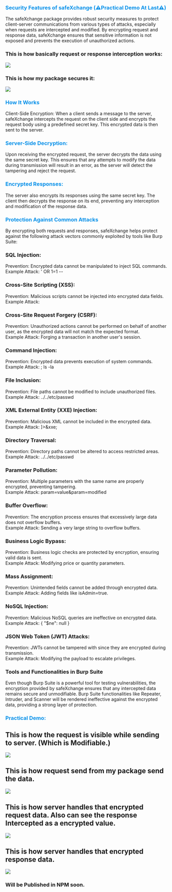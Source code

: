 ### <span style='color:#0891e9;'>Security Features of safeXchange (⚠️Practical Demo At Last⚠️)</span> 
The safeXchange package provides robust security measures to protect client-server communications from various types of attacks, especially when requests are intercepted and modified. By encrypting request and response data, safeXchange ensures that sensitive information is not exposed and prevents the execution of unauthorized actions.

### This is how basically request or response interception works:
<img src='./demo/Screenshot 2024-08-22 212448.png' />

### This is how my package secures it:
<img src='./demo/Screenshot 2024-08-22 212256.png' />

### <span style='color:#0891e9;'>How It Works</span>
Client-Side Encryption:
When a client sends a message to the server, safeXchange intercepts the request on the client side and encrypts the request body using a predefined secret key. This encrypted data is then sent to the server.

### <span style='color:#0891e9;'>Server-Side Decryption:</span>
Upon receiving the encrypted request, the server decrypts the data using the same secret key. This ensures that any attempts to modify the data during transmission will result in an error, as the server will detect the tampering and reject the request.

### <span style='color:#0891e9;'>Encrypted Responses:</span>
The server also encrypts its responses using the same secret key. The client then decrypts the response on its end, preventing any interception and modification of the response data.

### <span style='color:#0891e9;'>Protection Against Common Attacks</span>
By encrypting both requests and responses, safeXchange helps protect against the following attack vectors commonly exploited by tools like Burp Suite:


### <h3>SQL Injection:</h3>
Prevention: Encrypted data cannot be manipulated to inject SQL commands.<br />
Example Attack: ' OR 1=1 --

### <h3>Cross-Site Scripting (XSS):</h3>
Prevention: Malicious scripts cannot be injected into encrypted data fields.<br />
Example Attack: <script>alert('XSS')</script>

### <h3>Cross-Site Request Forgery (CSRF):</h3>
Prevention: Unauthorized actions cannot be performed on behalf of another user, as the encrypted data will not match the expected format.<br />
Example Attack: Forging a transaction in another user's session.

### <h3>Command Injection:</h3>
Prevention: Encrypted data prevents execution of system commands.<br />
Example Attack: ; ls -la

### <h3>File Inclusion:</h3>
Prevention: File paths cannot be modified to include unauthorized files.<br />
Example Attack: ../../etc/passwd

### <h3>XML External Entity (XXE) Injection:</h3>
Prevention: Malicious XML cannot be included in the encrypted data.<br />
Example Attack: <!DOCTYPE foo [ <!ENTITY xxe SYSTEM "file:///etc/passwd"> ]><foo>&xxe;</foo>

### <h3>Directory Traversal:</h3>
Prevention: Directory paths cannot be altered to access restricted areas.<br />
Example Attack: ../../etc/passwd

### <h3>Parameter Pollution:</h3>
Prevention: Multiple parameters with the same name are properly encrypted, preventing tampering.<br />
Example Attack: param=value&param=modified

### <h3>Buffer Overflow:</h3>
Prevention: The encryption process ensures that excessively large data does not overflow buffers.<br />
Example Attack: Sending a very large string to overflow buffers.

### <h3>Business Logic Bypass:</h3>
Prevention: Business logic checks are protected by encryption, ensuring valid data is sent.<br />
Example Attack: Modifying price or quantity parameters.

### <h3>Mass Assignment:</h3>
Prevention: Unintended fields cannot be added through encrypted data.<br />
Example Attack: Adding fields like isAdmin=true.

### <h3>NoSQL Injection:</h3>
Prevention: Malicious NoSQL queries are ineffective on encrypted data.<br />
Example Attack: { "$ne": null }

### <h3>JSON Web Token (JWT) Attacks:</h3>
Prevention: JWTs cannot be tampered with since they are encrypted during transmission.<br />
Example Attack: Modifying the payload to escalate privileges.

### Tools and Functionalities in Burp Suite
Even though Burp Suite is a powerful tool for testing vulnerabilities, the encryption provided by safeXchange ensures that any intercepted data remains secure and unmodifiable. Burp Suite functionalities like Repeater, Intruder, and Scanner will be rendered ineffective against the encrypted data, providing a strong layer of protection.

### <span style='color:#0891e9;'>Practical Demo: </span>

<h2>This is how the request is visible while sending to server. (Which is Modifiable.)</h2>
<img src='./demo/Screenshot (266).png' />

<h2>This is how request send from my package send the data.</h2>
<img src='./demo/Screenshot (269).png' />

<h2>This is how server handles that encrypted request data. Also can see the response Intercepted as a encrypted value.</h2>
<img src='./demo/Screenshot (270).png' />

<h2>This is how server handles that encrypted response data.</h2>
<img src='./demo/Screenshot (272).png' />

### Will be Published in NPM soon.